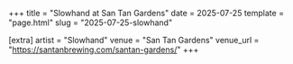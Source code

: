+++
title = "Slowhand at San Tan Gardens"
date = 2025-07-25
template = "page.html"
slug = "2025-07-25-slowhand"

[extra]
artist = "Slowhand"
venue = "San Tan Gardens"
venue_url = "https://santanbrewing.com/santan-gardens/"
+++

